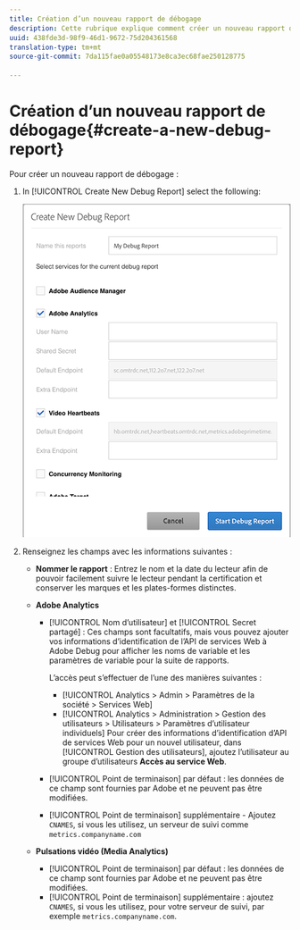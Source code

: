 ```yaml
---
title: Création d’un nouveau rapport de débogage
description: Cette rubrique explique comment créer un nouveau rapport de débogage.
uuid: 438fde3d-98f9-46d1-9672-75d204361568
translation-type: tm+mt
source-git-commit: 7da115fae0a05548173e8ca3ec68fae250128775

---
```



# Création d’un nouveau rapport de débogage{#create-a-new-debug-report}

Pour créer un nouveau rapport de débogage :

1. In [!UICONTROL Create New Debug Report] select the following:

   ![](assets/create-new-debug-report.png)

1. Renseignez les champs avec les informations suivantes :

   * **Nommer le rapport** : Entrez le nom et la date du lecteur afin de pouvoir facilement suivre le lecteur pendant la certification et conserver les marques et les plates-formes distinctes.
   * **Adobe Analytics**

      * [!UICONTROL Nom d’utilisateur] et [!UICONTROL Secret partagé] : Ces champs sont facultatifs, mais vous pouvez ajouter vos informations d’identification de l’API de services Web à Adobe Debug pour afficher les noms de variable et les paramètres de variable pour la suite de rapports.

         L’accès peut s’effectuer de l’une des manières suivantes :

         * [!UICONTROL Analytics &gt; Admin &gt; Paramètres de la société &gt; Services Web]
         * [!UICONTROL Analytics &gt; Administration &gt; Gestion des utilisateurs &gt; Utilisateurs &gt; Paramètres d’utilisateur individuels] Pour créer des informations d’identification d’API de services Web pour un nouvel utilisateur, dans [!UICONTROL Gestion des utilisateurs], ajoutez l’utilisateur au groupe d’utilisateurs **Accès au service Web**.
      * [!UICONTROL Point de terminaison] par défaut : les données de ce champ sont fournies par Adobe et ne peuvent pas être modifiées.
      * [!UICONTROL Point de terminaison] supplémentaire - Ajoutez `CNAMES`, si vous les utilisez, un serveur de suivi comme `metrics.companyname.com`
   * **Pulsations vidéo (Media Analytics)**

      * [!UICONTROL Point de terminaison] par défaut : les données de ce champ sont fournies par Adobe et ne peuvent pas être modifiées.
      * [!UICONTROL Point de terminaison] supplémentaire : ajoutez `CNAMES`, si vous les utilisez, pour votre serveur de suivi, par exemple `metrics.companyname.com`.



